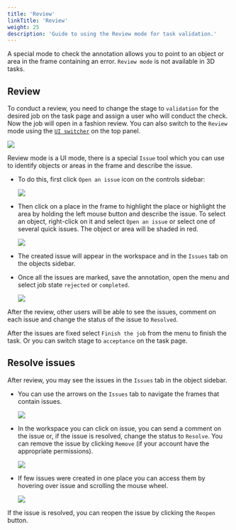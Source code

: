 ```yaml
---
title: 'Review'
linkTitle: 'Review'
weight: 25
description: 'Guide to using the Review mode for task validation.'
---
```


A special mode to check the annotation allows you to point to an object or area in the frame containing an error.
`Review mode` is not available in 3D tasks.

## Review

To conduct a review, you need to change the stage to `validation` for the desired job on the task page and assign
a user who will conduct the check. Now the job will open in a fashion review. You can also switch to the `Review` mode
using the [`UI switcher`](/docs/manual/basics/top-panel/#ui-switcher) on the top panel.

![](/images/image194.jpg)

Review mode is a UI mode, there is a special `Issue` tool which you can use to identify objects
or areas in the frame and describe the issue.

- To do this, first click `Open an issue` icon on the controls sidebar:

  ![](/images/image195.jpg)

- Then click on a place in the frame to highlight the place or highlight the area by holding the left mouse button
  and describe the issue. To select an object, right-click on it and select `Open an issue` or select one
  of several quick issues. The object or area will be shaded in red.

  ![](/images/image231.jpg)

- The created issue will appear in the workspace and in the `Issues` tab on the objects sidebar.

- Once all the issues are marked, save the annotation, open the menu and select job state `rejected` or `completed`.

  ![](/images/image197.jpg)

After the review, other users will be able to see the issues, comment on each issue
and change the status of the issue to `Resolved`.

After the issues are fixed select `Finish the job` from the menu to finish the task.
Or you can switch stage to `acceptance` on the task page.

## Resolve issues

After review, you may see the issues in the `Issues` tab in the object sidebar.

- You can use the arrows on the `Issues` tab to navigate the frames that contain issues.

  ![](/images/image196_detrac.jpg)

- In the workspace you can click on issue, you can send a comment on the issue or,
  if the issue is resolved, change the status to `Resolve`.
  You can remove the issue by clicking `Remove` (if your account have the appropriate permissions).

  ![](/images/image232.jpg)

- If few issues were created in one place you can access them by hovering over issue and scrolling the mouse wheel.

  ![](/images/issues_scroll.gif)

If the issue is resolved, you can reopen the issue by clicking the `Reopen` button.
